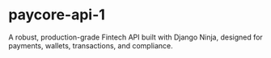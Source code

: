 # paycore-api-1
A robust, production-grade Fintech API built with Django Ninja, designed for payments, wallets, transactions, and compliance.
